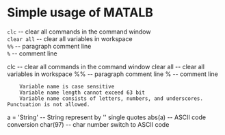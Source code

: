 # Simple usage of MATALB

`clc` 		-- clear all commands in the command window  
`clear all` 		-- clear all variables in workspace  
`%%` 		-- paragraph comment line  
`%` 		-- comment line  

clc		--	clear all commands in the command window
clear all 	--	clear all variables in workspace
%% 		--	paragraph comment line
%		--	comment line

		Variable name is case sensitive
		Variable name length cannot exceed 63 bit
		Variable name consists of letters, numbers, and underscores. Punctuation is not allowed.

a = 'String'	--	String represent by '' single quotes
abs(a)		--	ASCII code conversion
char(97)	--	char number switch to ASCII code
